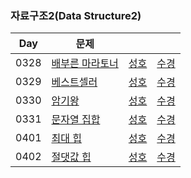 ### 자료구조2(Data Structure2)

| Day  | 문제                                                     |                               |                               |
| ---- | -------------------------------------------------------- | ----------------------------- | ----------------------------- |
| 0328 | [배부른 마라토너](https://www.acmicpc.net/problem/10546) | [성호](0328/10546_0328_sh.kt) | [수경](0328/10546_0328_sk.js) |
| 0329 | [베스트셀러](https://www.acmicpc.net/problem/1302)       | [성호](0329/1302_0329_sh.kt)  | [수경](0329/1302_0329_sk.js)  |
| 0330 | [암기왕](https://www.acmicpc.net/problem/2776)           | [성호](0330/2776_0330_sh.kt)  | [수경](0330/2776_0330_sk.js)  |
| 0331 | [문자열 집합](https://www.acmicpc.net/problem/14425)     | [성호](0331/14425_0331_sh.kt) | [수경](0331/14425_0331_sk.js) |
| 0401 | [최대 힙](https://www.acmicpc.net/problem/11279)         | [성호](0401/11279_0401_sh.kt) | [수경](0401/11279_0401_sk.js) |
| 0402 | [절댓값 힙](https://www.acmicpc.net/problem/11286)       | [성호](0402/11286_0402_sh.kt) | [수경](0402/11286_0402_sk.js) |
